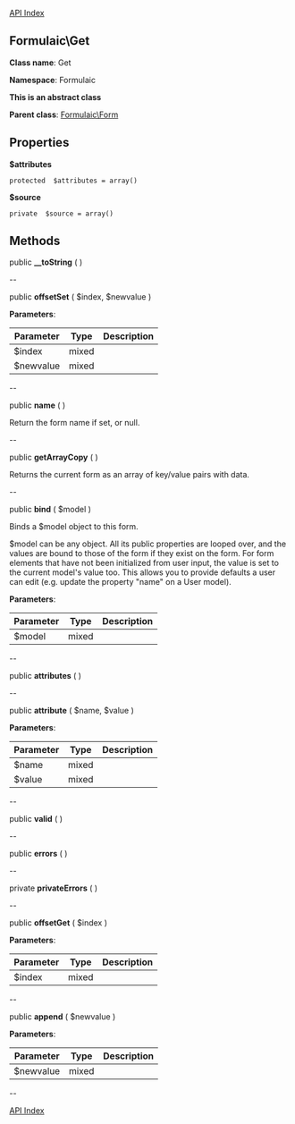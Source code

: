 [API Index](ApiIndex.md)


Formulaic\Get
---------------


**Class name**: Get

**Namespace**: Formulaic

**This is an abstract class**

**Parent class**: [Formulaic\Form](Formulaic-Form.md)





    

    





Properties
----------


**$attributes**





    protected  $attributes = array()






**$source**





    private  $source = array()






Methods
-------


public **__toString** (  )











--

public **offsetSet** ( $index, $newvalue )











**Parameters**:

| Parameter | Type | Description |
|-----------|------|-------------|
| $index | mixed |  |
| $newvalue | mixed |  |

--

public **name** (  )


Return the form name if set, or null.








--

public **getArrayCopy** (  )


Returns the current form as an array of key/value pairs with data.








--

public **bind** ( $model )


Binds a $model object to this form.

$model can be any object. All its public properties are looped over, and
the values are bound to those of the form if they exist on the form.
For form elements that have not been initialized from user input, the
value is set to the current model&#039;s value too. This allows you to provide
defaults a user can edit (e.g. update the property &quot;name&quot; on a User
model).






**Parameters**:

| Parameter | Type | Description |
|-----------|------|-------------|
| $model | mixed |  |

--

public **attributes** (  )











--

public **attribute** ( $name, $value )











**Parameters**:

| Parameter | Type | Description |
|-----------|------|-------------|
| $name | mixed |  |
| $value | mixed |  |

--

public **valid** (  )











--

public **errors** (  )











--

private **privateErrors** (  )











--

public **offsetGet** ( $index )











**Parameters**:

| Parameter | Type | Description |
|-----------|------|-------------|
| $index | mixed |  |

--

public **append** ( $newvalue )











**Parameters**:

| Parameter | Type | Description |
|-----------|------|-------------|
| $newvalue | mixed |  |

--

[API Index](ApiIndex.md)
